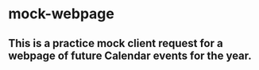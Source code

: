 # mock-webpage
## This is a practice mock client request for a webpage of future Calendar events for the year. 
